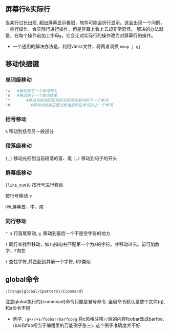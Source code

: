 ## 屏幕行&实际行
当某行过长出现, 超出屏幕显示极限，软件可能会折行显示。这会出现一个问题，一些行操作，会实际行进行操作，但是屏幕上看上去却非常奇怪。
解决的办法就是，在每个操作前加上字母`g`，它会让对实际行的操作改为对屏幕行的操作。

- 一个通用的解决办法是，利用vimrc文件，将两者调换
`nmap j gj`

## 移动快捷键
### 单词级移动
```bash
'w'  #移动到下一个单词开头
'e'  #移动到下一个单词结尾
'*'      #移动光标到匹配光标当前所在单词的下一个单词
'#'        #移动光标到匹配光标当前所在单词的上一个单词
```

### 括号移动
`%`  移动到括号另一般部分

### 段落级移动
`{,}`  移动光标到当前段落的首、尾
`(,)` 移动到句子的开头

### 屏幕级移动
`[line_num]G`  按行号进行移动

按行号移动`:n`

`HML`屏幕首、中、尾

### 同行移动
`^ $`  行首尾移动, `g_`移动到最后一个不是空字符的地方

`f`  同行查找型移动，如`fa`指向右匹配第一个为a的字符，并移动过去。前可加数字，`F`向左

`t` 查找字符,并匹配到其前一个字符, 和f类似

## global命令
`:[range]global/{pattern}/{command}`

注意global执行的{commnad}命令只能是冒号命令.
全局命令默认是整个文件(g), 和s命令不同

- 例子: `:g+//+s/foobar/barfoo/g`
将c风格注释`//`后的内容foobar改成barfoo. (bar和foo相当于编程里的万能例子张三). 这个例子准确度并不好.
